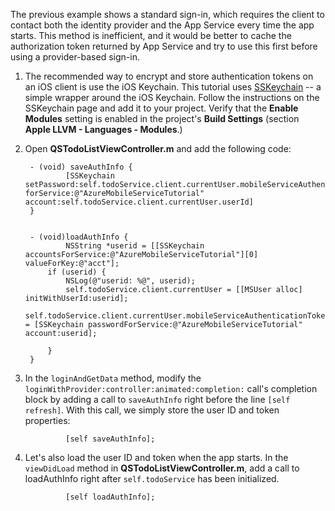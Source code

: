 
The previous example shows a standard sign-in, which requires the client to contact both the identity provider and the App Service every time the app starts. This method is inefficient, and it would be better to cache the authorization token returned by App Service and try to use this first before using a provider-based sign-in.

1. The recommended way to encrypt and store authentication tokens on an iOS client is use the iOS Keychain. This tutorial uses [SSKeychain](https://github.com/soffes/sskeychain) -- a simple wrapper around the iOS Keychain. Follow the instructions on the SSKeychain page and add it to your project. Verify that the **Enable Modules** setting is enabled in the project's **Build Settings** (section **Apple LLVM - Languages - Modules**.)

2. Open **QSTodoListViewController.m** and add the following code:


		- (void) saveAuthInfo {
				[SSKeychain setPassword:self.todoService.client.currentUser.mobileServiceAuthenticationToken forService:@"AzureMobileServiceTutorial" account:self.todoService.client.currentUser.userId]
		}


		- (void)loadAuthInfo {
				NSString *userid = [[SSKeychain accountsForService:@"AzureMobileServiceTutorial"][0] valueForKey:@"acct"];
		    if (userid) {
		        NSLog(@"userid: %@", userid);
		        self.todoService.client.currentUser = [[MSUser alloc] initWithUserId:userid];
		         self.todoService.client.currentUser.mobileServiceAuthenticationToken = [SSKeychain passwordForService:@"AzureMobileServiceTutorial" account:userid];

		    }
		}

3. In the `loginAndGetData` method, modify the `loginWithProvider:controller:animated:completion:` call's completion block by adding a call to `saveAuthInfo` right before the line `[self refresh]`. With this call, we simply store the user ID and token properties:

				[self saveAuthInfo];

4. Let's also load the user ID and token when the app starts. In the `viewDidLoad` method in **QSTodoListViewController.m**, add a call to loadAuthInfo right after `self.todoService` has been initialized.

				[self loadAuthInfo];

